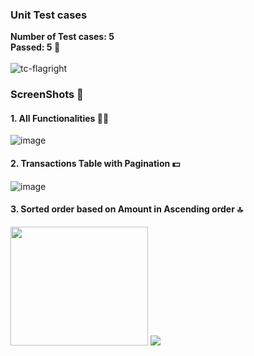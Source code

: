 
### Unit Test cases
 <b> Number of Test cases: 5 </b> <br />
 <b> Passed: 5   🫡 </b> <br/> <br/>
![tc-flagright](https://github.com/tiwariadarsh/Assignment/assets/57039707/f5a6db9a-fc97-45a6-96c3-584f5d324e2f)

### ScreenShots 📸

#### 1. All Functionalities 👷‍♀️
![image](https://github.com/tiwariadarsh/Assignment/assets/57039707/d3438d1e-7a41-4526-a16f-d2cc702edd3b)

#### 2. Transactions Table with Pagination 💵
![image](https://github.com/tiwariadarsh/Assignment/assets/57039707/93ec7016-52bf-407a-909f-dd11dc829466)

#### 3. Sorted order based on Amount in Ascending order 🔝
<span>
<img src = "https://github.com/tiwariadarsh/Assignment/assets/57039707/1aa849d8-6775-47c3-b1e3-8f7f8b288082" height="190" width="220">
<img src = "https://github.com/tiwariadarsh/Assignment/assets/57039707/cedf0422-b1c8-43c6-9876-ff035df46a15">
</span>





